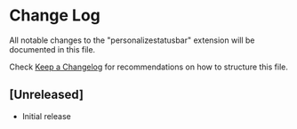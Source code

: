 # Change Log

All notable changes to the "personalizestatusbar" extension will be documented in this file.

Check [Keep a Changelog](http://keepachangelog.com/) for recommendations on how to structure this file.

## [Unreleased]

- Initial release